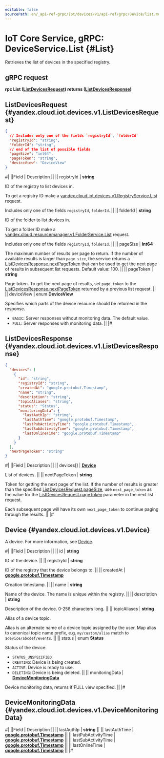 ```yaml
---
editable: false
sourcePath: en/_api-ref-grpc/iot/devices/v1/api-ref/grpc/Device/list.md
---
```


# IoT Core Service, gRPC: DeviceService.List {#List}

Retrieves the list of devices in the specified registry.

## gRPC request

**rpc List ([ListDevicesRequest](#yandex.cloud.iot.devices.v1.ListDevicesRequest)) returns ([ListDevicesResponse](#yandex.cloud.iot.devices.v1.ListDevicesResponse))**

## ListDevicesRequest {#yandex.cloud.iot.devices.v1.ListDevicesRequest}

```json
{
  // Includes only one of the fields `registryId`, `folderId`
  "registryId": "string",
  "folderId": "string",
  // end of the list of possible fields
  "pageSize": "int64",
  "pageToken": "string",
  "deviceView": "DeviceView"
}
```

#|
||Field | Description ||
|| registryId | **string**

ID of the registry to list devices in.

To get a registry ID make a [yandex.cloud.iot.devices.v1.RegistryService.List](/docs/iot-core/api-ref/grpc/Registry/list#List) request.

Includes only one of the fields `registryId`, `folderId`. ||
|| folderId | **string**

ID of the folder to list devices in.

To get a folder ID make a [yandex.cloud.resourcemanager.v1.FolderService.List](/docs/resource-manager/api-ref/grpc/Folder/list#List) request.

Includes only one of the fields `registryId`, `folderId`. ||
|| pageSize | **int64**

The maximum number of results per page to return. If the number of available
results is larger than `page_size`, the service returns a [ListDevicesResponse.nextPageToken](#yandex.cloud.iot.devices.v1.ListDevicesResponse)
that can be used to get the next page of results in subsequent list requests.
Default value: 100. ||
|| pageToken | **string**

Page token. To get the next page of results, set `page_token` to the
[ListDevicesResponse.nextPageToken](#yandex.cloud.iot.devices.v1.ListDevicesResponse) returned by a previous list request. ||
|| deviceView | enum **DeviceView**

Specifies which parts of the device resource should be returned
in the response.

- `BASIC`: Server responses without monitoring data.
The default value.
- `FULL`: Server responses with monitoring data. ||
|#

## ListDevicesResponse {#yandex.cloud.iot.devices.v1.ListDevicesResponse}

```json
{
  "devices": [
    {
      "id": "string",
      "registryId": "string",
      "createdAt": "google.protobuf.Timestamp",
      "name": "string",
      "description": "string",
      "topicAliases": "string",
      "status": "Status",
      "monitoringData": {
        "lastAuthIp": "string",
        "lastAuthTime": "google.protobuf.Timestamp",
        "lastPubActivityTime": "google.protobuf.Timestamp",
        "lastSubActivityTime": "google.protobuf.Timestamp",
        "lastOnlineTime": "google.protobuf.Timestamp"
      }
    }
  ],
  "nextPageToken": "string"
}
```

#|
||Field | Description ||
|| devices[] | **[Device](#yandex.cloud.iot.devices.v1.Device)**

List of devices. ||
|| nextPageToken | **string**

Token for getting the next page of the list. If the number of results is greater than
the specified [ListDevicesRequest.pageSize](#yandex.cloud.iot.devices.v1.ListDevicesRequest), use `next_page_token` as the value
for the [ListDevicesRequest.pageToken](#yandex.cloud.iot.devices.v1.ListDevicesRequest) parameter in the next list request.

Each subsequent page will have its own `next_page_token` to continue paging through the results. ||
|#

## Device {#yandex.cloud.iot.devices.v1.Device}

A device. For more information, see [Device](/docs/iot-core/concepts/index#device).

#|
||Field | Description ||
|| id | **string**

ID of the device. ||
|| registryId | **string**

ID of the registry that the device belongs to. ||
|| createdAt | **[google.protobuf.Timestamp](https://developers.google.com/protocol-buffers/docs/reference/google.protobuf#timestamp)**

Creation timestamp. ||
|| name | **string**

Name of the device. The name is unique within the registry. ||
|| description | **string**

Description of the device. 0-256 characters long. ||
|| topicAliases | **string**

Alias of a device topic.

Alias is an alternate name of a device topic assigned by the user. Map alias to canonical topic name prefix, e.g. `my/custom/alias` match to `$device/abcdef/events`. ||
|| status | enum **Status**

Status of the device.

- `STATUS_UNSPECIFIED`
- `CREATING`: Device is being created.
- `ACTIVE`: Device is ready to use.
- `DELETING`: Device is being deleted. ||
|| monitoringData | **[DeviceMonitoringData](#yandex.cloud.iot.devices.v1.DeviceMonitoringData)**

Device monitoring data, returns if FULL view specified. ||
|#

## DeviceMonitoringData {#yandex.cloud.iot.devices.v1.DeviceMonitoringData}

#|
||Field | Description ||
|| lastAuthIp | **string** ||
|| lastAuthTime | **[google.protobuf.Timestamp](https://developers.google.com/protocol-buffers/docs/reference/google.protobuf#timestamp)** ||
|| lastPubActivityTime | **[google.protobuf.Timestamp](https://developers.google.com/protocol-buffers/docs/reference/google.protobuf#timestamp)** ||
|| lastSubActivityTime | **[google.protobuf.Timestamp](https://developers.google.com/protocol-buffers/docs/reference/google.protobuf#timestamp)** ||
|| lastOnlineTime | **[google.protobuf.Timestamp](https://developers.google.com/protocol-buffers/docs/reference/google.protobuf#timestamp)** ||
|#